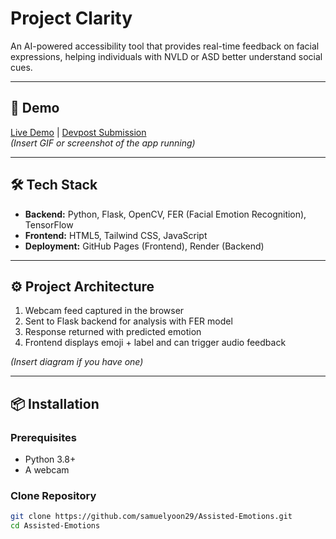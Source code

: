 # Project Clarity

An AI-powered accessibility tool that provides real-time feedback on facial expressions, helping individuals with NVLD or ASD better understand social cues.

---

## 🚀 Demo
[Live Demo](your-demo-link-here) | [Devpost Submission](link-here)  
*(Insert GIF or screenshot of the app running)*

---

## 🛠 Tech Stack
- **Backend:** Python, Flask, OpenCV, FER (Facial Emotion Recognition), TensorFlow  
- **Frontend:** HTML5, Tailwind CSS, JavaScript  
- **Deployment:** GitHub Pages (Frontend), Render (Backend)

---

## ⚙️ Project Architecture
1. Webcam feed captured in the browser  
2. Sent to Flask backend for analysis with FER model  
3. Response returned with predicted emotion  
4. Frontend displays emoji + label and can trigger audio feedback  

*(Insert diagram if you have one)*

---

## 📦 Installation

### Prerequisites
- Python 3.8+  
- A webcam  

### Clone Repository
```bash
git clone https://github.com/samuelyoon29/Assisted-Emotions.git
cd Assisted-Emotions
